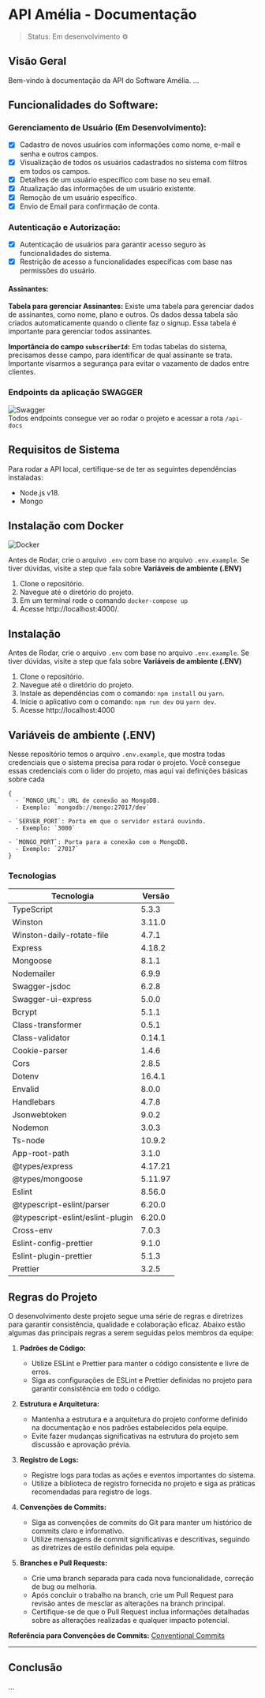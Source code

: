 # API Amélia - Documentação

> Status: Em desenvolvimento ⚙

## Visão Geral
Bem-vindo à documentação da API do Software Amélia. ...

## Funcionalidades do Software:

### Gerenciamento de Usuário (Em Desenvolvimento):
- [x] Cadastro de novos usuários com informações como nome, e-mail e senha e outros campos.
- [x] Visualização de todos os usuários cadastrados no sistema com filtros em todos os campos.
- [x] Detalhes de um usuário específico com base no seu email.
- [x] Atualização das informações de um usuário existente.
- [x] Remoção de um usuário específico.
- [x] Envio de Email para confirmação de conta.

### Autenticação e Autorização:
- [x] Autenticação de usuários para garantir acesso seguro às funcionalidades do sistema.
- [x] Restrição de acesso a funcionalidades específicas com base nas permissões do usuário.

#### Assinantes:
**Tabela para gerenciar Assinantes:** Existe uma tabela para gerenciar dados de assinantes, como nome, plano e outros. Os dados dessa tabela são criados automaticamente quando o cliente faz o signup. Essa tabela é importante para gerenciar todos assinantes.   

**Importância do campo `subscriberId`:** Em todas tabelas do sistema, precisamos desse campo, para identificar de qual assinante se trata. Importante visarmos a segurança para evitar o vazamento de dados entre clientes.

### Endpoints da aplicação SWAGGER
![Swagger](https://img.shields.io/badge/Swagger-85EA2D?style=for-the-badge&logo=swagger&logoColor=black)
<br>
Todos endpoints consegue ver ao rodar o projeto e acessar a rota `/api-docs`

## Requisitos de Sistema
Para rodar a API local, certifique-se de ter as seguintes dependências instaladas:

* Node.js v18.
* Mongo

## Instalação com Docker
![Docker](https://img.shields.io/badge/Docker-2496ED?style=for-the-badge&logo=docker&logoColor=white)

Antes de Rodar, crie o arquivo `.env` com base no arquivo `.env.example`. Se tiver dúvidas, visite a step que fala sobre **Variáveis de ambiente (.ENV)**

1. Clone o repositório.
2. Navegue até o diretório do projeto.
3. Em um terminal rode o comando `docker-compose up`
4. Acesse http://localhost:4000/.

## Instalação

Antes de Rodar, crie o arquivo `.env` com base no arquivo `.env.example`. Se tiver dúvidas, visite a step que fala sobre **Variáveis de ambiente (.ENV)**

1. Clone o repositório.
2. Navegue até o diretório do projeto.
3. Instale as dependências com o comando: `npm install` ou `yarn`.
4. Inicie o aplicativo com o comando: `npm run dev` ou `yarn dev`.
5. Acesse http://localhost:4000

## Variáveis de ambiente (.ENV)

Nesse repositório temos o arquivo `.env.example`, que mostra todas credenciais que o sistema precisa para rodar o projeto. Você consegue essas credenciais com o lider do projeto, mas aqui vai definições básicas sobre cada

```
{
  - `MONGO_URL`: URL de conexão ao MongoDB.
  - Exemplo: `mongodb://mongo:27017/dev`

- `SERVER_PORT`: Porta em que o servidor estará ouvindo.
  - Exemplo: `3000`

- `MONGO_PORT`: Porta para a conexão com o MongoDB.
  - Exemplo: `27017`
}
```

### Tecnologias
| Tecnologia                    | Versão   |
|-------------------------------|----------|
| TypeScript                    | 5.3.3    |
| Winston                       | 3.11.0   |
| Winston-daily-rotate-file     | 4.7.1    |
| Express                       | 4.18.2   |
| Mongoose                      | 8.1.1    |
| Nodemailer                    | 6.9.9    |
| Swagger-jsdoc                 | 6.2.8    |
| Swagger-ui-express            | 5.0.0    |
| Bcrypt                        | 5.1.1    |
| Class-transformer             | 0.5.1    |
| Class-validator               | 0.14.1   |
| Cookie-parser                 | 1.4.6    |
| Cors                          | 2.8.5    |
| Dotenv                        | 16.4.1   |
| Envalid                       | 8.0.0    |
| Handlebars                    | 4.7.8    |
| Jsonwebtoken                  | 9.0.2    |
| Nodemon                       | 3.0.3    |
| Ts-node                       | 10.9.2   |
| App-root-path                 | 3.1.0    |
| @types/express                | 4.17.21  |
| @types/mongoose               | 5.11.97  |
| Eslint                        | 8.56.0   |
| @typescript-eslint/parser    | 6.20.0   |
| @typescript-eslint/eslint-plugin | 6.20.0   |
| Cross-env                     | 7.0.3    |
| Eslint-config-prettier        | 9.1.0    |
| Eslint-plugin-prettier        | 5.1.3    |
| Prettier                      | 3.2.5    |


## Regras do Projeto

O desenvolvimento deste projeto segue uma série de regras e diretrizes para garantir consistência, qualidade e colaboração eficaz. Abaixo estão algumas das principais regras a serem seguidas pelos membros da equipe:

1. **Padrões de Código:**
   - Utilize ESLint e Prettier para manter o código consistente e livre de erros.
   - Siga as configurações de ESLint e Prettier definidas no projeto para garantir consistência em todo o código.

2. **Estrutura e Arquitetura:**
   - Mantenha a estrutura e a arquitetura do projeto conforme definido na documentação e nos padrões estabelecidos pela equipe.
   - Evite fazer mudanças significativas na estrutura do projeto sem discussão e aprovação prévia.

3. **Registro de Logs:**
   - Registre logs para todas as ações e eventos importantes do sistema.
   - Utilize a biblioteca de registro fornecida no projeto e siga as práticas recomendadas para registro de logs.

4. **Convenções de Commits:**
   - Siga as convenções de commits do Git para manter um histórico de commits claro e informativo.
   - Utilize mensagens de commit significativas e descritivas, seguindo as diretrizes de estilo definidas pela equipe.

5. **Branches e Pull Requests:**
   - Crie uma branch separada para cada nova funcionalidade, correção de bug ou melhoria.
   - Após concluir o trabalho na branch, crie um Pull Request para revisão antes de mesclar as alterações na branch principal.
   - Certifique-se de que o Pull Request inclua informações detalhadas sobre as alterações realizadas e qualquer impacto potencial.

**Referência para Convenções de Commits:**
[Conventional Commits](https://www.conventionalcommits.org/en/v1.0.0/)

---
## Conclusão

...





